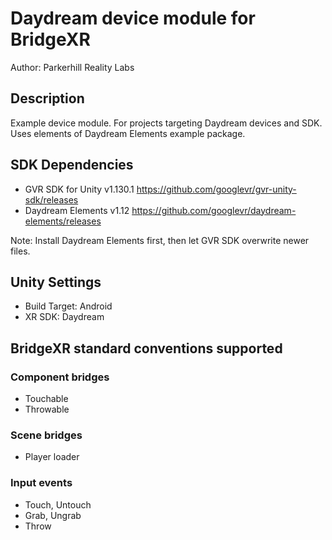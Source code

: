# Daydream device module for BridgeXR


Author: Parkerhill Reality Labs

## Description

Example device module. For projects targeting Daydream devices and SDK. Uses elements of Daydream Elements example package.

## SDK Dependencies

* GVR SDK for Unity v1.130.1 https://github.com/googlevr/gvr-unity-sdk/releases
* Daydream Elements v1.12 https://github.com/googlevr/daydream-elements/releases

Note: Install Daydream Elements first, then let GVR SDK overwrite newer files.

## Unity Settings

* Build Target: Android
* XR SDK: Daydream

 ## BridgeXR standard conventions supported

 ### Component bridges
 * Touchable
 * Throwable

 ### Scene bridges
 * Player loader

 ### Input events
 * Touch, Untouch
 * Grab, Ungrab
 * Throw

 